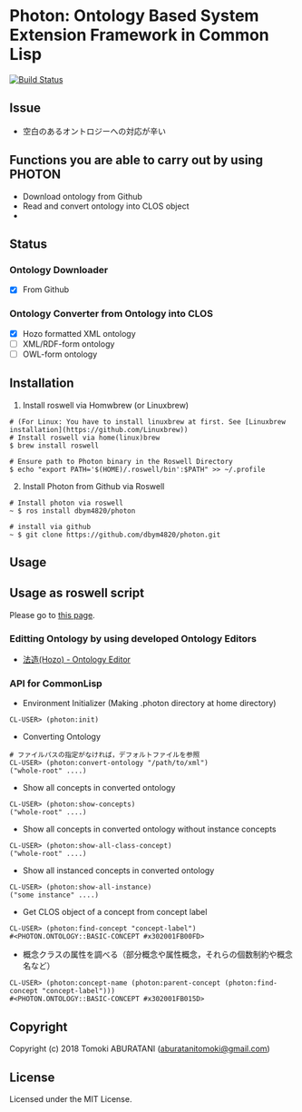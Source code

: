 # Photon: Ontology Based System Extension Framework in Common Lisp 

[![Build Status](https://travis-ci.com/dbym4820/photon.svg?branch=master)](https://travis-ci.com/dbym4820/photon)

## Issue

- 空白のあるオントロジーへの対応が辛い

## Functions you are able to carry out by using PHOTON

- Download ontology from Github
- Read and convert ontology into CLOS object
- 

## Status

### Ontology Downloader
- [X] From Github

### Ontology Converter from Ontology into CLOS
- [X] Hozo formatted XML ontology
- [ ] XML/RDF-form ontology
- [ ] OWL-form ontology

## Installation

1. Install roswell via Homwbrew (or Linuxbrew)

```
# (For Linux: You have to install linuxbrew at first. See [Linuxbrew installation](https://github.com/Linuxbrew))
# Install roswell via home(linux)brew
$ brew install roswell

# Ensure path to Photon binary in the Roswell Directory
$ echo "export PATH='$(HOME)/.roswell/bin':$PATH" >> ~/.profile
```

2. Install Photon from Github via Roswell

```
# Install photon via roswell
~ $ ros install dbym4820/photon

# install via github
~ $ git clone https://github.com/dbym4820/photon.git
```

## Usage

## Usage as roswell script

Please go to [this page](./roswell/).

### Editting Ontology by using developed Ontology Editors

- [法造(Hozo) - Ontology Editor](http://www.hozo.jp/download_en.html)

### API for CommonLisp

- Environment Initializer (Making .photon directory at home directory)

```
CL-USER> (photon:init)
```

- Converting Ontology

```
# ファイルパスの指定がなければ，デフォルトファイルを参照
CL-USER> (photon:convert-ontology "/path/to/xml")
("whole-root" ....)
```

- Show all concepts in converted ontology

```
CL-USER> (photon:show-concepts)
("whole-root" ....)
```

- Show all concepts in converted ontology without instance concepts

```
CL-USER> (photon:show-all-class-concept)
("whole-root" ....)
```

- Show all instanced concepts in converted ontology

```
CL-USER> (photon:show-all-instance)
("some instance" ....)
```

- Get CLOS object of a concept from concept label

```
CL-USER> (photon:find-concept "concept-label")
#<PHOTON.ONTOLOGY::BASIC-CONCEPT #x302001FB00FD>
```

- 概念クラスの属性を調べる（部分概念や属性概念，それらの個数制約や概念名など）

```
CL-USER> (photon:concept-name (photon:parent-concept (photon:find-concept "concept-label")))
#<PHOTON.ONTOLOGY::BASIC-CONCEPT #x302001FB015D>
```

## Copyright

Copyright (c) 2018 Tomoki ABURATANI (aburatanitomoki@gmail.com)

## License

Licensed under the MIT License.
